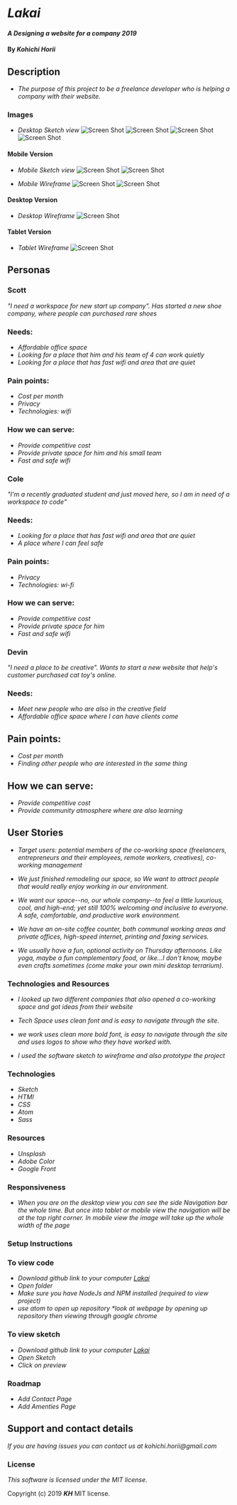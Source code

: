 # _Lakai_

#### _A Designing a website for a company 2019_

#### By _**Kohichi Horii**_

## Description

* _The purpose of this project to be a freelance developer who is helping a company with their website._

### Images

* _Desktop Sketch view_
![Screen Shot](src/assets/images/sketch.jpeg)
![Screen Shot](src/assets/images/sketch2.jpeg)
![Screen Shot](src/assets/images/sketch3.jpeg)
![Screen Shot](src/assets/images/sketch4.jpeg)

#### Mobile Version

* _Mobile Sketch view_
![Screen Shot](src/assets/images/sketch5.jpeg)
![Screen Shot](src/assets/images/sketch6.jpeg)

* _Mobile Wireframe_
![Screen Shot](src/assets/images/mobile2.1.png)
![Screen Shot](src/assets/images/mobile2.2.png)

#### Desktop Version

* _Desktop Wireframe_
![Screen Shot](src/assets/images/desktop.png)

#### Tablet Version

* _Tablet Wireframe_
![Screen Shot](src/assets/images/tablet.png)

## Personas

### Scott
 _"I need a workspace for new start up company". Has started a new shoe company, where people can purchased rare shoes_

### Needs:

* _Affordable office space_
* _Looking for a place that him and his team of 4 can work quietly_
* _Looking for a place that has fast wifi and area that are quiet_

### Pain points:

* _Cost per month_
* _Privacy_
* _Technologies: wifi_

### How we can serve:

* _Provide competitive cost_
* _Provide private space for him and his small team_
* _Fast and safe wifi_

### Cole
 _"I'm a recently graduated student and just moved here, so I am in need of a workspace to code"_

### Needs:

* _Looking for a place that has fast wifi and area that are quiet_
* _A place where I can feel safe_

### Pain points:

 * _Privacy_
 * _Technologies: wi-fi_

### How we can serve:

* _Provide competitive cost_
* _Provide private space for him_
* _Fast and safe wifi_

### Devin
 _"I need a place to be creative". Wants to start a new website that help's customer purchased cat toy's online._

### Needs:

* _Meet new people who are also in the creative field_
* _Affordable office space where I can have clients come_

## Pain points:

* _Cost per month_
* _Finding other people who are interested in the same thing_

## How we can serve:

* _Provide competitive cost_
* _Provide community atmosphere where are also learning_

## User Stories

* _Target users: potential members of the co-working space (freelancers, entrepreneurs and their employees, remote workers, creatives), co-working management_

* _We just finished remodeling our space, so We want to attract people that would really enjoy working in our environment._

* _We want our space--no, our whole company--to feel a little luxurious, cool, and high-end; yet still 100% welcoming and inclusive to everyone. A safe, comfortable, and productive work environment._

* _We have an on-site coffee counter, both communal working areas and private offices, high-speed internet, printing and faxing services._

* _We usually have a fun, optional activity on Thursday afternoons. Like yoga, maybe a fun complementary food, or like...I don't know, maybe even crafts sometimes (come make your own mini desktop terrarium)._

### Technologies and Resources

* _I looked up two different companies that also opened a co-working space and got ideas from their website_

* _Tech Space uses clean font and is easy to navigate through the site._

* _we work uses clean more bold font, is easy to navigate through the site and uses logos to show who they have worked with._

* _I used the software sketch to wireframe and also prototype the project_

### Technologies

* _Sketch_
* _HTMl_
* _CSS_
* _Atom_
* _Sass_

### Resources

* _Unsplash_
* _Adobe Color_
* _Google Front_

### Responsiveness

* _When you are on the desktop view you can see the side Navigation bar the whole time. But once into tablet or mobile view the navigation will be at the top right corner. In mobile view the image will take up the whole width of the page_


### Setup Instructions

### To view code
* _Download github link to your computer [Lakai](https://github.com/ko1h/lakai.git)_
* _Open folder_
* _Make sure you have NodeJs and NPM installed (required to view project)_
* _use atom to open up repository *look at webpage by opening up repository then viewing through google chrome_

### To view sketch
 * _Download github link to your computer [Lakai](https://github.com/ko1h/lakai.git)_
 * _Open Sketch_
 * _Click on preview_

### Roadmap

* _Add Contact Page_
* _Add Amenties Page_

## Support and contact details

_If you are having issues you can contact us at kohichi.horii@gmail.com_

### License

*This software is licensed under the MIT license.*

Copyright (c) 2019 **_KH_** MIT license.
